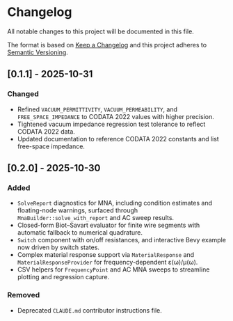 # Changelog

All notable changes to this project will be documented in this file.

The format is based on [Keep a Changelog](https://keepachangelog.com/en/1.1.0/)
and this project adheres to [Semantic Versioning](https://semver.org/).

## [0.1.1] - 2025-10-31
### Changed
- Refined `VACUUM_PERMITTIVITY`, `VACUUM_PERMEABILITY`, and `FREE_SPACE_IMPEDANCE`
  to CODATA 2022 values with higher precision.
- Tightened vacuum impedance regression test tolerance to reflect CODATA 2022 data.
- Updated documentation to reference CODATA 2022 constants and list free-space impedance.

## [0.2.0] - 2025-10-30
### Added
- `SolveReport` diagnostics for MNA, including condition estimates and floating-node warnings, surfaced through `MnaBuilder::solve_with_report` and AC sweep results.
- Closed-form Biot–Savart evaluator for finite wire segments with automatic fallback to numerical quadrature.
- `Switch` component with on/off resistances, and interactive Bevy example now driven by switch states.
- Complex material response support via `MaterialResponse` and `MaterialResponseProvider` for frequency-dependent ε(ω)/μ(ω).
- CSV helpers for `FrequencyPoint` and AC MNA sweeps to streamline plotting and regression capture.

### Removed
- Deprecated `CLAUDE.md` contributor instructions file.
